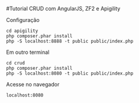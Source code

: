 #Tutorial CRUD com AngularJS, ZF2 e Apigility

Configuração

    cd apigility
    php composer.phar install
    php -S localhost:8888 -t public public/index.php

Em outro terminal

    cd crud
    php composer.phar install
    php -S localhost:8080 -t public public/index.php

Acesse no navegador

    localhost:8080
